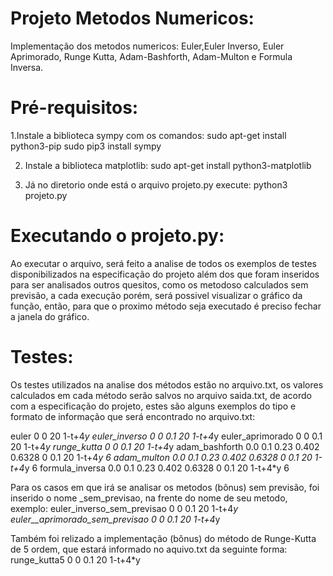 # Projeto Metodos Numericos:
Implementação dos metodos numericos: Euler,Euler Inverso, Euler Aprimorado, Runge Kutta, Adam-Bashforth, Adam-Multon e Formula Inversa.

# Pré-requisitos:
1.Instale a biblioteca sympy com os comandos:
  sudo apt-get install python3-pip
  sudo pip3 install sympy
  
2. Instale a biblioteca matplotlib:
  sudo apt-get install python3-matplotlib

3. Já no diretorio onde está o arquivo projeto.py execute:
  python3 projeto.py
 
 # Executando o projeto.py:
 Ao executar o arquivo, será feito a analise de todos os exemplos de testes disponibilizados na especificação do projeto além dos que foram inseridos para ser analisados outros quesitos, como os metodoso calculados sem previsão, a cada execução porém, será possivel visualizar o gráfico da função, então, para que o proximo método seja executado é preciso fechar a janela do gráfico.
 
 # Testes:
 Os testes utilizados na analise dos métodos estão no arquivo.txt, os valores calculados em cada método serão salvos no arquivo saida.txt, de acordo com a especificação do projeto, estes são alguns exemplos do tipo e formato de informação que será encontrado no arquivo.txt:
 
euler 0 0 20 1-t+4*y
euler_inverso 0 0 0.1 20 1-t+4*y
euler_aprimorado 0 0 0.1 20 1-t+4*y
runge_kutta 0 0 0.1 20 1-t+4*y
adam_bashforth 0.0 0.1 0.23 0.402 0.6328 0 0.1 20 1-t+4*y 6
adam_multon 0.0 0.1 0.23 0.402 0.6328 0 0.1 20 1-t+4*y 6
formula_inversa 0.0 0.1 0.23 0.402 0.6328 0 0.1 20 1-t+4*y 6

Para os casos em que irá se analisar os metodos (bônus) sem previsão, foi inserido o nome _sem_previsao, na frente do nome de seu metodo, exemplo:
euler_inverso_sem_previsao 0 0 0.1 20 1-t+4*y
euler__aprimorado_sem_previsao 0 0 0.1 20 1-t+4*y

Também foi relizado a implementação (bônus) do método de Runge-Kutta de 5 ordem, que estará informado no aquivo.txt da seguinte forma:
runge_kutta5 0 0 0.1 20 1-t+4*y



 
